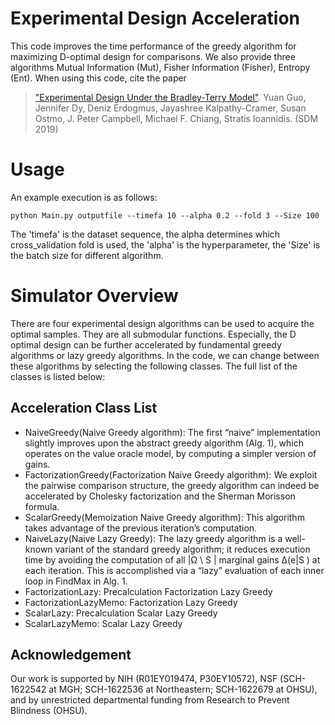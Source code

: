 Experimental Design Acceleration
==============================
This code improves the time performance of the greedy algorithm for maximizing D-optimal design for comparisons. We also provide three algorithms Mutual Information (Mut), Fisher Information (Fisher), Entropy (Ent). When using this code, cite the paper 
>["Experimental Design Under the Bradley-Terry Model"](https://arxiv.org/abs/1901.06080).
>Yuan Guo, Jennifer Dy, Deniz Erdogmus, Jayashree Kalpathy-Cramer, Susan Ostmo, 
J. Peter Campbell, Michael F. Chiang, Stratis Ioannidis.
>(SDM 2019)

Usage
======================

An example execution is as follows:

	python Main.py outputfile --timefa 10 --alpha 0.2 --fold 3 --Size 100 

The 'timefa' is the dataset sequence, the alpha determines which cross_validation fold is used, the 'alpha' is the hyperparameter, the 'Size' is the batch size for different algorithm. 

Simulator Overview
======================

There are four experimental design algorithms can be used to acquire the optimal samples. They are all submodular functions. Especially, the D optimal design can be further accelerated by fundamental greedy algorithms or lazy greedy algorithms. In the code, we can change between these algorithms by selecting the following classes. The full list of the classes is listed below: 

Acceleration Class List
----------------------------------
* NaiveGreedy(Naive Greedy algorithm):
The first “naive” implementation slightly improves upon the abstract greedy algorithm (Alg. 1), which operates on the value oracle model, by computing a simpler version of gains.
* FactorizationGreedy(Factorization Naive Greedy algorithm): We exploit the pairwise comparison structure, the greedy algorithm can indeed be accelerated by Cholesky factorization and the Sherman Morisson formula. 
* ScalarGreedy(Memoization Naive Greedy algorithm): This algorithm takes advantage of the previous iteration’s computation. 
* NaiveLazy(Naive Lazy Greedy): The lazy greedy algorithm is a well-known variant of the standard greedy algorithm; it reduces execution time by avoiding the computation of all |Ω \ S | marginal gains ∆(e|S ) at each iteration. This is accomplished via a “lazy” evaluation of each inner loop in FindMax in Alg. 1.
* FactorizationLazy: Precalculation Factorization Lazy Greedy
* FactorizationLazyMemo: Factorization Lazy Greedy
* ScalarLazy: Precalculation Scalar Lazy Greedy
* ScalarLazyMemo: Scalar Lazy Greedy


## Acknowledgement

Our work is supported by NIH (R01EY019474, P30EY10572), NSF (SCH-1622542 at MGH; SCH-1622536 at Northeastern; SCH-1622679 at OHSU), and by unrestricted departmental funding from Research to Prevent Blindness (OHSU).





